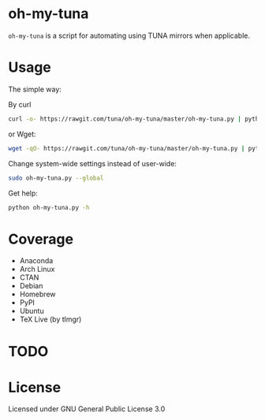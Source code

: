 oh-my-tuna
==========================

`oh-my-tuna` is a script for automating using TUNA mirrors when applicable.

Usage
==========================

The simple way:

By curl

```bash
curl -o- https://rawgit.com/tuna/oh-my-tuna/master/oh-my-tuna.py | python
```

or Wget:

```bash
wget -qO- https://rawgit.com/tuna/oh-my-tuna/master/oh-my-tuna.py | python
```

Change system-wide settings instead of user-wide:
```bash
sudo oh-my-tuna.py --global
```

Get help:
```bash
python oh-my-tuna.py -h
```

Coverage
=========================
 - Anaconda
 - Arch Linux
 - CTAN
 - Debian
 - Homebrew
 - PyPI
 - Ubuntu
 - TeX Live (by tlmgr)
 
TODO
========================

 

License
==========================

Licensed under GNU General Public License 3.0
